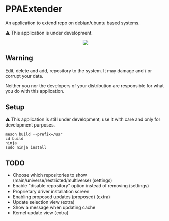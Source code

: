 # PPAExtender
An application to extend repo on debian/ubuntu based systems.

⚠️ This application is under development.

<div align="center">
  <img src="https://raw.githubusercontent.com/linuxhubit/ppaextender/master/data/screenshot.png">
</div>

## Warning
Edit, delete and add, repository to the system. It may damage and / or corrupt your data.

Neither you nor the developers of your distribution are responsible for what you do with this application.

## Setup
⚠️ This application is still under development, use it with care and only for development purposes.
```
meson build --prefix=/usr
cd build
ninja
sudo ninja install
```

## TODO
* Choose which repositories to show (main/universe/restricted/multiverse) (settings)
* Enable "disable repository" option instead of removing (settings)
* Proprietary driver installation screen
* Enabling proposed updates (proposed) (extra)
* Update selection view (extra)
* Show a message when updating cache
* Kernel update view (extra)


